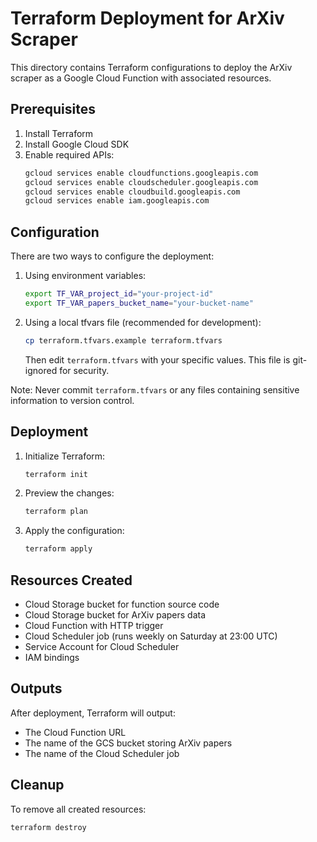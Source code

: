 # Terraform Deployment for ArXiv Scraper

This directory contains Terraform configurations to deploy the ArXiv scraper as a Google Cloud Function with associated resources.

## Prerequisites

1. Install Terraform
2. Install Google Cloud SDK
3. Enable required APIs:
   ```bash
   gcloud services enable cloudfunctions.googleapis.com
   gcloud services enable cloudscheduler.googleapis.com
   gcloud services enable cloudbuild.googleapis.com
   gcloud services enable iam.googleapis.com
   ```

## Configuration

There are two ways to configure the deployment:

1. Using environment variables:
   ```bash
   export TF_VAR_project_id="your-project-id"
   export TF_VAR_papers_bucket_name="your-bucket-name"
   ```

2. Using a local tfvars file (recommended for development):
   ```bash
   cp terraform.tfvars.example terraform.tfvars
   ```
   Then edit `terraform.tfvars` with your specific values. This file is git-ignored for security.

Note: Never commit `terraform.tfvars` or any files containing sensitive information to version control.

## Deployment

1. Initialize Terraform:
   ```bash
   terraform init
   ```

2. Preview the changes:
   ```bash
   terraform plan
   ```

3. Apply the configuration:
   ```bash
   terraform apply
   ```

## Resources Created

- Cloud Storage bucket for function source code
- Cloud Storage bucket for ArXiv papers data
- Cloud Function with HTTP trigger
- Cloud Scheduler job (runs weekly on Saturday at 23:00 UTC)
- Service Account for Cloud Scheduler
- IAM bindings

## Outputs

After deployment, Terraform will output:
- The Cloud Function URL
- The name of the GCS bucket storing ArXiv papers
- The name of the Cloud Scheduler job

## Cleanup

To remove all created resources:
```bash
terraform destroy
```
